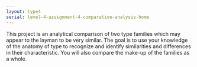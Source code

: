 ```yaml
---
layout: type4
serial: level-4-assignment-4-comparative-analysis-home
---
```

This project is an analytical comparison of two type families which may appear to the layman to be very similar. The goal is to use your knowledge of the anatomy of type to recognize and identify similarities and differences in their characteristic. You will also compare the make-up of the families as a whole.